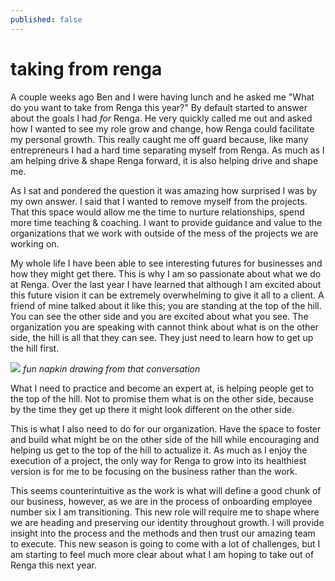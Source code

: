 ```yaml
---
published: false
---
```

# taking from renga

A couple weeks ago Ben and I were having lunch and he asked me "What do you want to take from Renga this year?" By default started to answer about  the goals I had *for* Renga.  He very quickly called me out and asked how I wanted to see my role grow and change, how Renga could facilitate my personal growth. This really caught me off guard because, like many entrepreneurs I had a hard time separating myself from Renga. As much as I am helping drive & shape Renga forward, it is also helping drive and shape me.

As I sat and pondered the question it was amazing how surprised I was by my own answer. I said that I wanted to remove myself from the projects. That this space would allow me the time to nurture relationships, spend more time teaching & coaching. I want to provide guidance and value to the organizations that we work with outside of the mess of the projects we are working on. 

My whole life I have been able to see interesting futures for businesses and how they might get there. This is why I am so passionate about what we do at Renga. Over the last year I have learned that although I am excited about this future vision it can be extremely overwhelming to give it all to a client. A friend of mine talked about it like this; you are standing at the top of the hill. You can see the other side and you are excited about what you see. The organization you are speaking with cannot think about what is on the other side, the hill is all that they can see. They just need to learn how to get up the hill first. 

![](http://jared.is/writing/images/newsletter/009-hill.png)
*fun napkin drawing from that conversation*

What I need to practice and become an expert at, is helping people get to the top of the hill. Not to promise them what is on the other side, because by the time they get up there it might look different on the other side. 

This is what I also need to do for our organization. Have the space to foster and build what might be on the other side of the hill while encouraging and helping us get to the top of the hill to actualize it. As much as I enjoy the execution of a project, the only way for Renga to grow into its healthiest version is for me to be focusing on the business rather than the work. 

This seems counterintuitive as the work is what will define a good chunk of our business, however, as we are in the process of onboarding employee number six I am transitioning. This new role will require me to shape where we are heading and preserving our identity throughout growth.  I will provide insight into the process and the methods and then trust our amazing team to execute. This new season is going to come with a lot of challenges, but I am starting to feel much more clear about what I am hoping to take out of Renga this next year. 